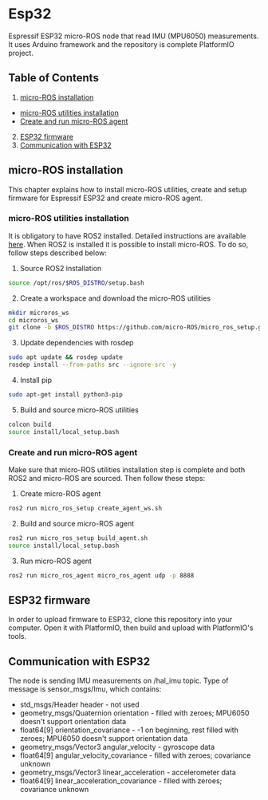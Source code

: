 
# Esp32

Espressif ESP32 micro-ROS node that read IMU (MPU6050) measurements. It uses Arduino framework and the repository is complete PlatformIO project.

## Table of Contents
1. [micro-ROS installation](#micro-ros-installation)
- [micro-ROS utilities installation](#micro-ros-utilities-installation)
- [Create and run micro-ROS agent](#create-and-run-micro-ros-agent)
2. [ESP32 firmware](#esp32-firmware)
3. [Communication with ESP32](#communication-with-esp32)


## micro-ROS installation
This chapter explains how to install micro-ROS utilities, create and setup firmware for Espressif ESP32 and create micro-ROS agent.

### micro-ROS utilities installation
It is obligatory to have ROS2 installed. Detailed instructions are available [here](https://docs.ros.org/en/galactic/Installation.html). When ROS2 is installed it is possible to install micro-ROS. To do so, follow steps described below:

 1. Source ROS2 installation

```bash
source /opt/ros/$ROS_DISTRO/setup.bash
```

 2. Create a workspace and download the micro-ROS utilities
```bash
mkdir microros_ws
cd microros_ws
git clone -b $ROS_DISTRO https://github.com/micro-ROS/micro_ros_setup.git src/micro_ros_setup
```

3. Update dependencies with rosdep
```bash
sudo apt update && rosdep update
rosdep install --from-paths src --ignore-src -y
```

4. Install pip
```bash
sudo apt-get install python3-pip
```

5. Build and source micro-ROS utilities
```bash
colcon build
source install/local_setup.bash
```

### Create and run micro-ROS agent
Make sure that micro-ROS utilities installation step is complete and both ROS2 and micro-ROS are sourced. Then follow these steps:
1. Create micro-ROS agent
```bash
ros2 run micro_ros_setup create_agent_ws.sh
```
2. Build and source micro-ROS agent
```bash
ros2 run micro_ros_setup build_agent.sh
source install/local_setup.bash
```
3. Run micro-ROS agent
```bash
ros2 run micro_ros_agent micro_ros_agent udp -p 8888
```

## ESP32 firmware

In order to upload firmware to ESP32, clone this repository into your computer. Open it with PlatformIO, then build and upload with PlatformIO's tools.

## Communication with ESP32
The node is sending IMU measurements on /hal_imu topic. Type of message is sensor_msgs/Imu, which contains:
- std_msgs/Header header - not used
- geometry_msgs/Quaternion orientation - filled with zeroes; MPU6050 doesn't support orientation data
- float64[9] orientation_covariance - -1 on beginning, rest filled with zeroes; MPU6050 doesn't support orientation data
- geometry_msgs/Vector3 angular_velocity - gyroscope data
- float64[9] angular_velocity_covariance - filled with zeroes; covariance unknown
- geometry_msgs/Vector3 linear_acceleration - accelerometer data
- float64[9] linear_acceleration_covariance - filled with zeroes; covariance unknown
